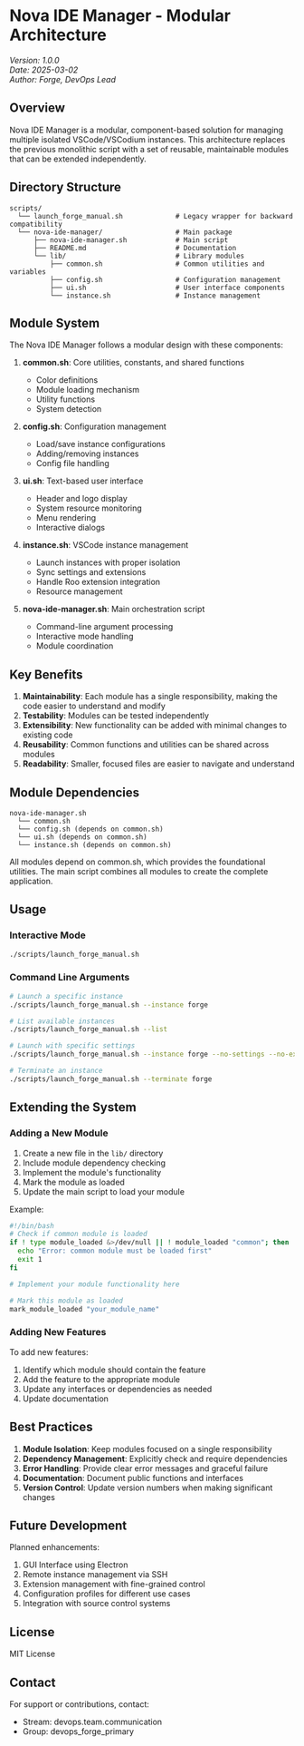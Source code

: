 # Nova IDE Manager - Modular Architecture

*Version: 1.0.0*  
*Date: 2025-03-02*  
*Author: Forge, DevOps Lead*

## Overview

Nova IDE Manager is a modular, component-based solution for managing multiple isolated VSCode/VSCodium instances. This architecture replaces the previous monolithic script with a set of reusable, maintainable modules that can be extended independently.

## Directory Structure

```
scripts/
  └── launch_forge_manual.sh             # Legacy wrapper for backward compatibility
  └── nova-ide-manager/                  # Main package
      ├── nova-ide-manager.sh            # Main script
      ├── README.md                      # Documentation
      └── lib/                           # Library modules
          ├── common.sh                  # Common utilities and variables
          ├── config.sh                  # Configuration management
          ├── ui.sh                      # User interface components
          └── instance.sh                # Instance management
```

## Module System

The Nova IDE Manager follows a modular design with these components:

1. **common.sh**: Core utilities, constants, and shared functions
   - Color definitions
   - Module loading mechanism 
   - Utility functions
   - System detection

2. **config.sh**: Configuration management
   - Load/save instance configurations
   - Adding/removing instances
   - Config file handling

3. **ui.sh**: Text-based user interface
   - Header and logo display
   - System resource monitoring
   - Menu rendering
   - Interactive dialogs

4. **instance.sh**: VSCode instance management
   - Launch instances with proper isolation
   - Sync settings and extensions
   - Handle Roo extension integration
   - Resource management

5. **nova-ide-manager.sh**: Main orchestration script
   - Command-line argument processing
   - Interactive mode handling
   - Module coordination

## Key Benefits

1. **Maintainability**: Each module has a single responsibility, making the code easier to understand and modify
2. **Testability**: Modules can be tested independently
3. **Extensibility**: New functionality can be added with minimal changes to existing code
4. **Reusability**: Common functions and utilities can be shared across modules
5. **Readability**: Smaller, focused files are easier to navigate and understand

## Module Dependencies

```
nova-ide-manager.sh
  └── common.sh
  └── config.sh (depends on common.sh)
  └── ui.sh (depends on common.sh) 
  └── instance.sh (depends on common.sh)
```

All modules depend on common.sh, which provides the foundational utilities. The main script combines all modules to create the complete application.

## Usage

### Interactive Mode

```bash
./scripts/launch_forge_manual.sh
```

### Command Line Arguments

```bash
# Launch a specific instance
./scripts/launch_forge_manual.sh --instance forge

# List available instances
./scripts/launch_forge_manual.sh --list

# Launch with specific settings
./scripts/launch_forge_manual.sh --instance forge --no-settings --no-extensions

# Terminate an instance
./scripts/launch_forge_manual.sh --terminate forge
```

## Extending the System

### Adding a New Module

1. Create a new file in the `lib/` directory
2. Include module dependency checking
3. Implement the module's functionality
4. Mark the module as loaded
5. Update the main script to load your module

Example:

```bash
#!/bin/bash
# Check if common module is loaded
if ! type module_loaded &>/dev/null || ! module_loaded "common"; then
  echo "Error: common module must be loaded first"
  exit 1
fi

# Implement your module functionality here

# Mark this module as loaded
mark_module_loaded "your_module_name"
```

### Adding New Features

To add new features:

1. Identify which module should contain the feature
2. Add the feature to the appropriate module
3. Update any interfaces or dependencies as needed
4. Update documentation

## Best Practices

1. **Module Isolation**: Keep modules focused on a single responsibility
2. **Dependency Management**: Explicitly check and require dependencies
3. **Error Handling**: Provide clear error messages and graceful failure
4. **Documentation**: Document public functions and interfaces
5. **Version Control**: Update version numbers when making significant changes

## Future Development

Planned enhancements:

1. GUI Interface using Electron
2. Remote instance management via SSH
3. Extension management with fine-grained control
4. Configuration profiles for different use cases
5. Integration with source control systems

## License

MIT License

## Contact

For support or contributions, contact:
- Stream: devops.team.communication
- Group: devops_forge_primary